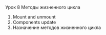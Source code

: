 Урок 8 Методы жизненного цикла 

1. Mount and unmount 
2. Components update
3. Назначение методов жизненного цикла
